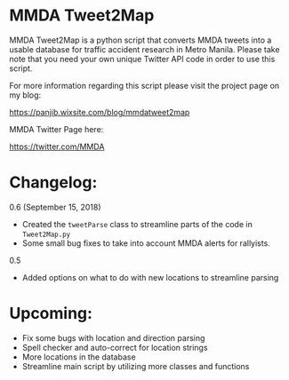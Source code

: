 # MMDA Tweet2Map
MMDA Tweet2Map is a python script that converts MMDA tweets into a usable database for traffic accident research in Metro Manila. Please take note that you need your own unique Twitter API code in order to use this script.

For more information regarding this script please visit the project page on my blog:

https://panjib.wixsite.com/blog/mmdatweet2map

MMDA Twitter Page here:

https://twitter.com/MMDA

# **Changelog:**

0.6 (September 15, 2018)
- Created the `tweetParse` class to streamline parts of the code in `Tweet2Map.py`
- Some small bug fixes to take into account MMDA alerts for rallyists.

0.5
- Added options on what to do with new locations to streamline parsing

# **Upcoming:**
- Fix some bugs with location and direction parsing
- Spell checker and auto-correct for location strings
- More locations in the database
- Streamline main script by utilizing more classes and functions
